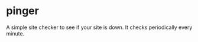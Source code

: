 pinger
======

A simple site checker to see if your site is down. It checks periodically every minute.
